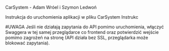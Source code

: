 CarSystem - Adam Wróel i Szymon Ledwoń

Instrukcja do uruchomienia aplikacji w pliku CarSystem Instrukc

#UWAGA
Jeśli nie działają zapytania do API pomimo uruchomienia, włączyć Swaggera w tej samej przeglądarce co frontend oraz potwierdzić wejście pomimo zagrożeń na stronę (API działa bez SSL, przeglądarka może blokować zapytania).
